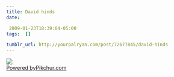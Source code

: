 ```yaml
---
title: David hinds
date:

 2009-01-23T18:39:04-05:00 
tags:  []

tumblr_url: http://yourpalryan.com/post/72677845/david-hinds
---
```


[![](https://s3.amazonaws.com/pikchurimages/pic_hp6_m.jpg)\
Powered by](http://pikchur.com/hp6)[Pikchur.com](http://pikchur.com)

